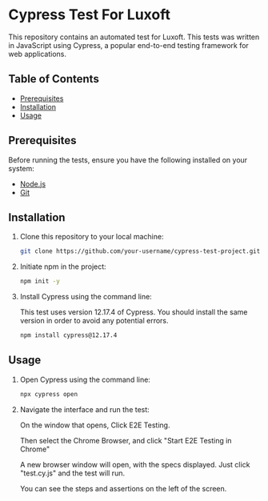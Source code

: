 # Cypress Test For Luxoft

This repository contains an automated test for Luxoft. This tests was written in JavaScript using Cypress, a popular end-to-end testing framework for web applications.

## Table of Contents

- [Prerequisites](#prerequisites)
- [Installation](#installation)
- [Usage](#usage)


## Prerequisites

Before running the tests, ensure you have the following installed on your system:

- [Node.js](https://nodejs.org/)
- [Git](https://git-scm.com/)

## Installation

1. Clone this repository to your local machine:

   ```bash
   git clone https://github.com/your-username/cypress-test-project.git
   ```

2. Initiate npm in the project:

    ```bash
    npm init -y
    ```

3. Install Cypress using the command line:

    This test uses version 12.17.4 of Cypress. You should install the same version in order to avoid any potential errors.

    ```bash
    npm install cypress@12.17.4
    ```

## Usage

1. Open Cypress using the command line: 

    ```bash
    npx cypress open
    ```

2. Navigate the interface and run the test:

    On the window that opens, Click E2E Testing.

    Then select the Chrome Browser, and click "Start E2E Testing in Chrome"

    A new browser window will open, with the specs displayed. Just click "test.cy.js" and the test will run.

    You can see the steps and assertions on the left of the screen.